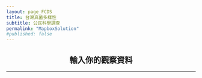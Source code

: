```yaml
---
layout: page_FCDS
title: 台灣真菌多樣性
subtitle: 公民科學調查
permalink: "MapboxSolution"
#published: false
---
```

<h2 style="text-align: center;">輸入你的觀察資料</h2>
<hr>
<div style="text-align:center;">
  <object data="https://script.google.com/macros/s/AKfycbz-F8p1OULT4bZ6RmhRbE-7for1SsGxakbxuW2f-1YVmkP0Kx5w-KOzfT1HaVNEWYYLgA/exec" width="100%" height="1000">
  </object>
</div>

